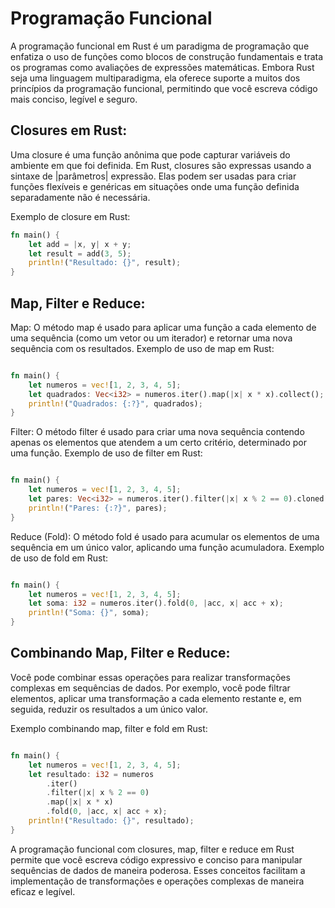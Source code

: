 # Programação Funcional

A programação funcional em Rust é um paradigma de programação que enfatiza o uso de funções como blocos de construção fundamentais e trata os programas como avaliações de expressões matemáticas. Embora Rust seja uma linguagem multiparadigma, ela oferece suporte a muitos dos princípios da programação funcional, permitindo que você escreva código mais conciso, legível e seguro.

## Closures em Rust:
Uma closure é uma função anônima que pode capturar variáveis do ambiente em que foi definida. Em Rust, closures são expressas usando a sintaxe de |parâmetros| expressão. Elas podem ser usadas para criar funções flexíveis e genéricas em situações onde uma função definida separadamente não é necessária.

Exemplo de closure em Rust:

```rust
fn main() {
    let add = |x, y| x + y;
    let result = add(3, 5);
    println!("Resultado: {}", result);
}
```
## Map, Filter e Reduce:

Map: O método map é usado para aplicar uma função a cada elemento de uma sequência (como um vetor ou um iterador) e retornar uma nova sequência com os resultados.
Exemplo de uso de map em Rust:

```rust

fn main() {
    let numeros = vec![1, 2, 3, 4, 5];
    let quadrados: Vec<i32> = numeros.iter().map(|x| x * x).collect();
    println!("Quadrados: {:?}", quadrados);
}
```
Filter: O método filter é usado para criar uma nova sequência contendo apenas os elementos que atendem a um certo critério, determinado por uma função.
Exemplo de uso de filter em Rust:

```rust

fn main() {
    let numeros = vec![1, 2, 3, 4, 5];
    let pares: Vec<i32> = numeros.iter().filter(|x| x % 2 == 0).cloned().collect();
    println!("Pares: {:?}", pares);
}
```
Reduce (Fold): O método fold é usado para acumular os elementos de uma sequência em um único valor, aplicando uma função acumuladora.
Exemplo de uso de fold em Rust:

```rust

fn main() {
    let numeros = vec![1, 2, 3, 4, 5];
    let soma: i32 = numeros.iter().fold(0, |acc, x| acc + x);
    println!("Soma: {}", soma);
}
```
## Combinando Map, Filter e Reduce:
Você pode combinar essas operações para realizar transformações complexas em sequências de dados. Por exemplo, você pode filtrar elementos, aplicar uma transformação a cada elemento restante e, em seguida, reduzir os resultados a um único valor.

Exemplo combinando map, filter e fold em Rust:

```rust

fn main() {
    let numeros = vec![1, 2, 3, 4, 5];
    let resultado: i32 = numeros
        .iter()
        .filter(|x| x % 2 == 0)
        .map(|x| x * x)
        .fold(0, |acc, x| acc + x);
    println!("Resultado: {}", resultado);
}
```
A programação funcional com closures, map, filter e reduce em Rust permite que você escreva código expressivo e conciso para manipular sequências de dados de maneira poderosa. Esses conceitos facilitam a implementação de transformações e operações complexas de maneira eficaz e legível.
